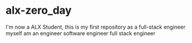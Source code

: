 # alx-zero_day
I'm now a ALX Student, this is my first repository as a full-stack engineer 
myself am an engineer 
software engineer
full stack engineer
